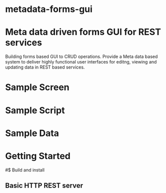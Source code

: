 # metadata-forms-gui
# Meta data driven forms GUI for REST services
Building forms based GUI to CRUD operations.  Provide a Meta data based system to deliver highly functional 
user interfaces for editng, viewing and updating data in REST based services. 


# Sample Screen

# Sample Script

# Sample Data

# Getting Started

#$ Build and install

## Basic HTTP REST server

